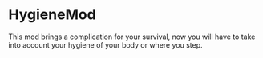 # HygieneMod
 This mod brings a complication for your survival, now you will have to take into account your hygiene of your body or where you step.
